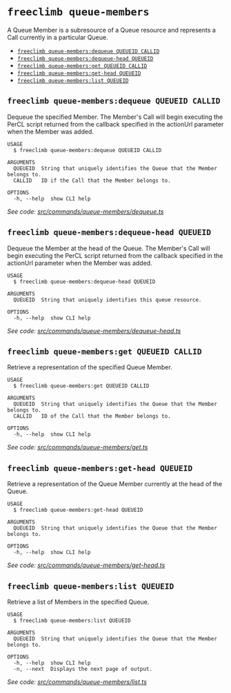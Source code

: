 `freeclimb queue-members`
=========================

A Queue Member is a subresource of a Queue resource and represents a Call currently in a particular Queue.

* [`freeclimb queue-members:dequeue QUEUEID CALLID`](#freeclimb-queue-membersdequeue-queueid-callid)
* [`freeclimb queue-members:dequeue-head QUEUEID`](#freeclimb-queue-membersdequeue-head-queueid)
* [`freeclimb queue-members:get QUEUEID CALLID`](#freeclimb-queue-membersget-queueid-callid)
* [`freeclimb queue-members:get-head QUEUEID`](#freeclimb-queue-membersget-head-queueid)
* [`freeclimb queue-members:list QUEUEID`](#freeclimb-queue-memberslist-queueid)

## `freeclimb queue-members:dequeue QUEUEID CALLID`

Dequeue the specified Member. The Member's Call will begin executing the PerCL script returned from the callback specified in the actionUrl parameter when the Member was added.

```
USAGE
  $ freeclimb queue-members:dequeue QUEUEID CALLID

ARGUMENTS
  QUEUEID  String that uniquely identifies the Queue that the Member belongs to.
  CALLID   ID if the Call that the Member belongs to.

OPTIONS
  -h, --help  show CLI help
```

_See code: [src/commands/queue-members/dequeue.ts](https://github.com/FreeClimbAPI/freeclimb-cli/blob/v0.5.2/src/commands/queue-members/dequeue.ts)_

## `freeclimb queue-members:dequeue-head QUEUEID`

Dequeue the Member at the head of the Queue. The Member's Call will begin executing the PerCL script returned from the callback specified in the actionUrl parameter when the Member was added.

```
USAGE
  $ freeclimb queue-members:dequeue-head QUEUEID

ARGUMENTS
  QUEUEID  String that uniquely identifies this queue resource.

OPTIONS
  -h, --help  show CLI help
```

_See code: [src/commands/queue-members/dequeue-head.ts](https://github.com/FreeClimbAPI/freeclimb-cli/blob/v0.5.2/src/commands/queue-members/dequeue-head.ts)_

## `freeclimb queue-members:get QUEUEID CALLID`

Retrieve a representation of the specified Queue Member.

```
USAGE
  $ freeclimb queue-members:get QUEUEID CALLID

ARGUMENTS
  QUEUEID  String that uniquely identifies the Queue that the Member belongs to.
  CALLID   ID of the Call that the Member belongs to.

OPTIONS
  -h, --help  show CLI help
```

_See code: [src/commands/queue-members/get.ts](https://github.com/FreeClimbAPI/freeclimb-cli/blob/v0.5.2/src/commands/queue-members/get.ts)_

## `freeclimb queue-members:get-head QUEUEID`

Retrieve a representation of the Queue Member currently at the head of the Queue.

```
USAGE
  $ freeclimb queue-members:get-head QUEUEID

ARGUMENTS
  QUEUEID  String that uniquely identifies the Queue that the Member belongs to.

OPTIONS
  -h, --help  show CLI help
```

_See code: [src/commands/queue-members/get-head.ts](https://github.com/FreeClimbAPI/freeclimb-cli/blob/v0.5.2/src/commands/queue-members/get-head.ts)_

## `freeclimb queue-members:list QUEUEID`

Retrieve a list of Members in the specified Queue.

```
USAGE
  $ freeclimb queue-members:list QUEUEID

ARGUMENTS
  QUEUEID  String that uniquely identifies the Queue that the Member belongs to.

OPTIONS
  -h, --help  show CLI help
  -n, --next  Displays the next page of output.
```

_See code: [src/commands/queue-members/list.ts](https://github.com/FreeClimbAPI/freeclimb-cli/blob/v0.5.2/src/commands/queue-members/list.ts)_
